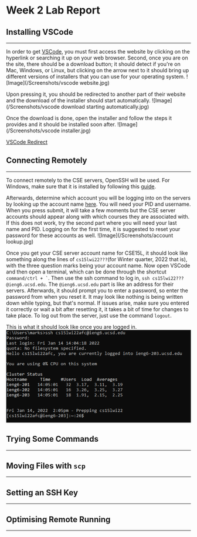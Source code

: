 # Week 2 Lab Report

## Installing VSCode
***
In order to get [VSCode](https://code.visualstudio.com/), you must first access the website by clicking on the hyperlink or searching it up on your web browser. Second, once you are on the site, there should be a download button; it should detect if you're on Mac, Windows, or Linux, but clicking on the arrow next to it should bring up different versions of installers that you can use for your operating system. 
![Image](/Screenshots/vscode website.jpg)

Upon pressing it, you should be redirected to another part of their website and the download of the installer should start automatically. 
![Image](/Screenshots/vscode download starting automatically.jpg)

Once the download is done, open the installer and follow the steps it provides and it should be installed soon after.
![Image](/Screenshots/vscode installer.jpg)

[VSCode Redirect](https://code.visualstudio.com/)

## Connecting Remotely
***
To connect remotely to the CSE servers, OpenSSH will be used. For Windows, make sure that it is installed by following this [guide](https://docs.microsoft.com/en-us/windows-server/administration/openssh/openssh_install_firstuse).

Afterwards, determine which account you will be logging into on the servers by looking up the account name [here](https://sdacs.ucsd.edu/~icc/index.php). You will need your PID and username. When you press submit, it will take a few moments but the CSE server accounts should appear along with which courses they are associated with. If this does not work, try the second part where you will need your last name and PID. Logging on for the first time, it is suggested to reset your password for these accounts as well.
![Image](/Screenshots/account lookup.jpg)

Once you get your CSE server account name for CSE15L, it should look like something along the lines of ```cs15lwi22???```(for Winter quarter, 2022 that is), with the three question marks being your account name. Now open VSCode and then open a terminal, which can be done through the shortcut ``` command/ctrl + ` ```. Then use the ssh command to log in, ```ssh cs15lwi22???@ieng6.ucsd.edu```. The ```@ieng6.ucsd.edu``` part is like an address for their servers. Afterwards, it should prompt you to enter a password, so enter the password from when you reset it. It may look like nothing is being written down while typing, but that's normal. If issues arise, make sure you entered it correctly or wait a bit after resetting it, it takes a bit of time for changes to take place. To log out from the server, just use the command ```logout```.

This is what it should look like once you are logged in.
![Image](/Screenshots/sshcommand.png)

## Trying Some Commands
***

## Moving Files with ```scp```
***

## Setting an SSH Key
***

## Optimising Remote Running 
*** 

